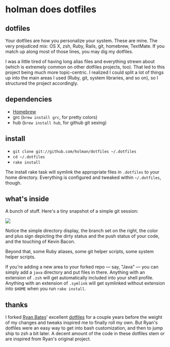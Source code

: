 # holman does dotfiles

## dotfiles

Your dotfiles are how you personalize your system. These are mine. The very prejudiced mix: OS X, zsh, Ruby, Rails, git, homebrew, TextMate. If you match up along most of those lines, you may dig my dotfiles.

I was a little tired of having long alias files and everything strewn about (which is extremely common on other dotfiles projects, too). That led to this project being much more topic-centric. I realized I could split a lot of things up into the main areas I used (Ruby, git, system libraries, and so on), so I structured the project accordingly.

## dependencies

- [Homebrew](http://github.com/mxcl/homebrew)
- grc (`brew install grc`, for pretty colors)
- hub (`brew install hub`, for github git sexing)

## install

- `git clone git://github.com/holman/dotfiles ~/.dotfiles`
- `cd ~/.dotfiles`
- `rake install`

The install rake task will symlink the appropriate files in `.dotfiles` to your home directory. Everything is configured and tweaked within `~/.dotfiles`, though.

## what's inside

A bunch of stuff. Here's a tiny snapshot of a simple git session:

<img src="http://cl.ly/WNz/content" />

Notice the simple directory display, the branch set on the right, the color and plus sign depicting the dirty status and the push status of your code, and the touching of Kevin Bacon.

Beyond that, some Ruby aliases, some git helper scripts, some system helper scripts.

If you're adding a new area to your forked repo — say, "Java" — you can simply add a `java` directory and put files in there. Anything with an extension of `.zsh` will get automatically included into your shell profile. Anything with an extension of `.symlink` will get symlinked without extension into `$HOME` when you run `rake install`.

## thanks

I forked [Ryan Bates](http://github.com/ryanb)' excellent [dotfiles](http://github.com/ryanb/dotfiles) for a couple years before the weight of my changes and tweaks inspired me to finally roll my own. But Ryan's dotfiles were an easy way to get into bash customization, and then to jump ship to zsh a bit later. A decent amount of the code in these dotfiles stem or are inspired from Ryan's original project.